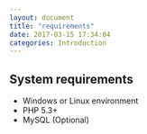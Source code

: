 ```yaml
---
layout: document
title: "requirements"
date: 2017-03-15 17:34:04
categories: Introduction
---
```


## System requirements

- Windows or Linux environment
- PHP 5.3+
- MySQL (Optional)
